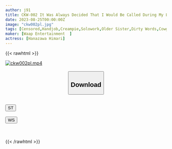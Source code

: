 ```yaml
---
author: j91
title: CKW-002 It Was Always Decided That I Would Be Called During My Lunch Break. But… Ejaculation Is 9 Hours Later. Moreover, It Is Blamed Immediately After That. And In The End, Continuous Shooting Sex Himari Kinoshita
date: 2023-08-25T00:00:00Z
image: "ckw002pl.jpg"
tags: [Censored,Handjob,Creampie,Solowork,Older Sister,Dirty Words,Cowgirl,Slut,Lingerie,Footjob,Facesitting,Submissive Men	 ]
maker: [Waap Entertainment  ]
actress: [Hanazawa Himari]
---
```



{{< rawhtml >}}

<div class="video" data-videoid="4mzPPgBg1ZtKKjZ">
    <a href="javascript:;">
        <img src="https://my.j91.asia/posts/ckw002pl/ckw002pl.jpg" width="WIDTH" height="HEIGHT" alt="ckw002pl.mp4" loading="lazy">
    </a>
</div>

<script type="text/javascript" src="https://j91.asia/asset/on-demand-st.js"></script>

<br>
  <link rel="stylesheet" href="https://j91.asia/asset/bs5.css">
  
  <center>
  <button class="btn btn-primary" type="button" data-bs-toggle="collapse" data-bs-target=".multi-collapse" aria-expanded="false" aria-controls="multiCollapseExample1 multiCollapseExample2"><h2>Download</h2></button></center>
</p>
<div class="row">
  <div class="col">
    <div class="collapse multi-collapse" id="multiCollapseExample1">
      <div class="card card-body">
	      	      <br>
<div class="buttons">  
<a href="https://streamtape.to/v/4mzPPgBg1ZtKKjZ"><button class="btn-hover color-3"><i class="fa fa-download"></i> ST</button></a></div>
    </div>
  </div>
</div>
  <div class="col">
    <div class="collapse multi-collapse" id="multiCollapseExample2">
      <div class="card card-body">
	      <br>
<div class="buttons">
    <a href="https://wolfstream.tv/ypacyh273cft"><button class="btn-hover color-9"><i class="fa fa-download"></i> WS</button></a></div>
<br><br>
      </div>
    </div>
  </div>
</div>

{{< /rawhtml >}}
